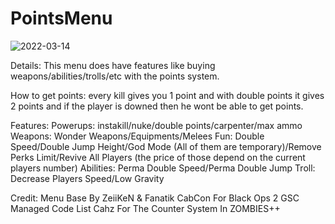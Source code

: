 # PointsMenu
![2022-03-14](https://user-images.githubusercontent.com/79764433/158244926-6c443e99-03c2-4676-a535-2c9ecf8ffa21.png)

Details: This menu does have features like buying weapons/abilities/trolls/etc with the points system.

How to get points: every kill gives you 1 point and with double points it gives 2 points and if the player is downed then he wont be able to get points.

Features:
Powerups: instakill/nuke/double points/carpenter/max ammo
Weapons: Wonder Weapons/Equipments/Melees
Fun: Double Speed/Double Jump Height/God Mode (All of them are temporary)/Remove Perks Limit/Revive All Players (the price of those depend on the current players number)
Abilities: Perma Double Speed/Perma Double Jump
Troll: Decrease Players Speed/Low Gravity

Credit:
Menu Base By ZeiiKeN & Fanatik
CabCon For Black Ops 2 GSC Managed Code List
Cahz For The Counter System In ZOMBIES++
